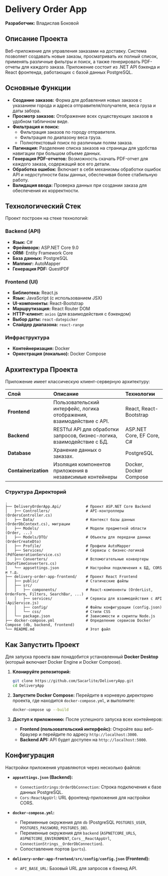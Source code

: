 
# Delivery Order App

**Разработчик:**
Владислав Боковой 

## Описание Проекта

Веб-приложение для  управления заказами на доставку. Система позволяет создавать новые заказы, просматривать их полный список, применять различные фильтры и поиск, а также генерировать PDF-отчеты для каждого заказа. Приложение состоит из .NET API бэкенда и React фронтенда, работающих с базой данных PostgreSQL.

##  Основные Функции

  * **Создание заказов:**  Форма для добавления новых заказов с указанием города и адреса отправителя/получателя, веса груза и даты забора.
  * **Просмотр заказов:** Отображение всех существующих заказов в удобном табличном виде.
  * **Фильтрация и поиск:**
      * Фильтрация заказов по городу отправителя.
      * Фильтрация по диапазону веса груза.
      * Полнотекстовый поиск по различным полям заказа.
  * **Пагинация:** Разделение списка заказов на страницы для удобства навигации при большом объеме данных.
  * **Генерация PDF-отчетов:** Возможность скачать PDF-отчет для каждого заказа, содержащий все его детали.
  * **Обработка ошибок:** Включает в себя механизмы обработки ошибок API и недоступности базы данных, обеспечивая более стабильную работу.
  * **Валидация ввода:** Проверка данных при создании заказа для обеспечения их корректности.

##  Технологический Стек

Проект построен на  стеке технологий:

### Backend (API)

  * **Язык:** C\#
  * **Фреймворк:** ASP.NET Core 9.0
  * **ORM:** Entity Framework Core
  * **База данных:** PostgreSQL
  * **Маппинг:** AutoMapper
  * **Генерация PDF:** QuestPDF

### Frontend (UI)

  * **Библиотека:** React.js
  * **Язык:** JavaScript (с использованием JSX)
  * **UI-компоненты:** React-Bootstrap
  * **Маршрутизация:** React Router DOM
  * **HTTP-клиент:**  `axios` (для взаимодействия с бэкендом)
  * **Выбор даты:** `react-datepicker`
  * **Слайдер диапазона:** `react-range`

### Инфраструктура

  * **Контейнеризация:** Docker
  * **Оркестрация (локально):** Docker Compose

##  Архитектура Проекта

Приложение имеет классическую клиент-серверную архитектуру:

| Слой           | Описание                                                                  | Технологии                 |
| :------------- | :------------------------------------------------------------------------ | :------------------------- |
| **Frontend** | Пользовательский интерфейс, логика отображения, взаимодействие с API.       | React, React-Bootstrap     |
| **Backend** | RESTful API для обработки запросов, бизнес-логика, взаимодействие с БД.      | ASP.NET Core, EF Core, C\# |
| **Database** | Хранение данных о заказах.                                                  | PostgreSQL                 |
| **Containerization** | Изоляция компонентов приложения в независимые контейнеры            | Docker, Docker Compose     |

### Структура Директорий

```
.
├── DeliveryOrderApp.Api/           # Проект ASP.NET Core Backend
│   ├── Controllers/                # API-контроллеры (OrdersController.cs)
│   ├── Data/                       # Контекст базы данных (OrderDbContext.cs), миграции
│   ├── Models/                     # Модели предметной области (Order, ...)
│   ├── Models/DTO/                 # Объекты для передачи данных (OrderCreateDto)
│   ├── Profile/                    # Профили AutoMapper
│   ├── Services/                   # Сервисы с бизнес-логикой (PdfGenerationService.cs)
│   ├── Converters/                 # Вспомогательные конвертеры (DateTimeConverters.cs)
│   └── appsettings.json            # Настройки подключения к БД, CORS и т.д.
├── delivery-order-app-frontend/    # Проект React Frontend
│   ├── public/                     # Статические файлы
│   ├── src/
│   │   ├── components/             # React-компоненты (OrderList, OrderForm, Filters, SearchBar, ...)
│   │   ├── services/               # Сервисы для взаимодействия с API (ApiService.js)
│   │   ├── config/                 # Файлы конфигурации (config.json)
│   │   └── css/                    # Стили CSS
│   └── package.json                # Зависимости и скрипты Node.js
├── docker-compose.yml              # Определение сервисов Docker Compose (db, backend, frontend)
└── README.md                       # Этот файл
```

##  Как Запустить Проект

Для запуска проекта вам понадобится установленный **Docker Desktop** (который включает Docker Engine и Docker Compose).

1.  **Клонируйте репозиторий:**

    ```bash
    git clone https://github.com/Sacarlite/DeliveryApp.git
    cd DeliveryApp
    ```

2.  **Запустите Docker Compose:**
    Перейдите в корневую директорию проекта, где находится `docker-compose.yml`, и выполните:

    ```bash
    docker-compose up --build
    ```

3.  **Доступ к приложению:**
    После успешного запуска всех контейнеров:

      * **Frontend (пользовательский интерфейс):** Откройте ваш веб-браузер и перейдите по адресу `http://localhost:3000`.
      * **Backend API:** API будет доступен на `http://localhost:5000`.

##  Конфигурация

Настройки приложения управляются через несколько файлов:

  * **`appsettings.json` (Backend):**

      * `ConnectionStrings:OrderDbConnection`: Строка подключения к базе данных PostgreSQL. 
      * `Cors:ReactAppUrl`: URL фронтенд-приложения для настройки CORS.

  * **`docker-compose.yml`:**

      * Переменные окружения для `db` (PostgreSQL `POSTGRES_USER`, `POSTGRES_PASSWORD`, `POSTGRES_DB`).
      * Переменные окружения для `backend` (`ASPNETCORE_URLS`, `ASPNETCORE_ENVIRONMENT`, `Cors__ReactAppUrl`, `ConnectionStrings__OrderDbConnection`).
      * Сопоставление портов (`ports`).

  * **`delivery-order-app-frontend/src/config/config.json` (Frontend):**

      * `API_BASE_URL`: Базовый URL для запросов к бэкенд API.
